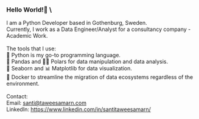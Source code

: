 ### Hello World!👋 \
I am a Python Developer based in Gothenburg, Sweden. \
Currently, I work as a Data Engineer/Analyst for a consultancy company - Academic Work. \
\
The tools that I use: \
🐍 Python is my go-to programming language. \
🐼 Pandas and 🐻‍❄️ Polars for data manipulation and data analysis. \
🌊 Seaborn and 📊 Matplotlib for data visualization. \
🐋 Docker to streamline the migration of data ecosystems regardless of the environment. \
\
Contact: \
Email: santi@taweesamarn.com \
LinkedIn: https://www.linkedin.com/in/santitaweesamarn/



<!--
**MrSushi201/MrSushi201** is a ✨ _special_ ✨ repository because its `README.md` (this file) appears on your GitHub profile.

Here are some ideas to get you started:

- 🔭 I’m currently working on ...
- 🌱 I’m currently learning ...
- 👯 I’m looking to collaborate on ...
- 🤔 I’m looking for help with ...
- 💬 Ask me about ...
- 📫 How to reach me: ...
- 😄 Pronouns: ...
- ⚡ Fun fact: ...
-->
